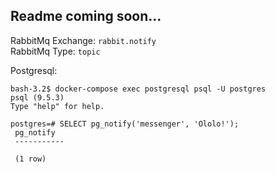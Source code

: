 Readme coming soon...
---------------------

RabbitMq Exchange: `rabbit.notify` <br>
RabbitMq Type: `topic`


Postgresql:

```
bash-3.2$ docker-compose exec postgresql psql -U postgres
psql (9.5.3)
Type "help" for help.

postgres=# SELECT pg_notify('messenger', 'Ololo!');
 pg_notify
 -----------

 (1 row)
```
